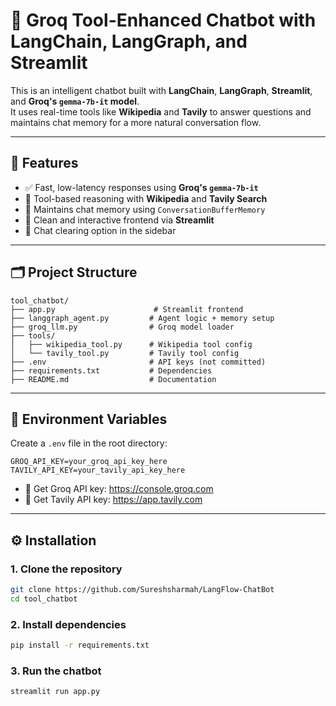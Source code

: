 # 🧠 Groq Tool-Enhanced Chatbot with LangChain, LangGraph, and Streamlit

This is an intelligent chatbot built with **LangChain**, **LangGraph**, **Streamlit**, and **Groq's `gemma-7b-it` model**.  
It uses real-time tools like **Wikipedia** and **Tavily** to answer questions and maintains chat memory for a more natural conversation flow.

---

## 🚀 Features

- ✅ Fast, low-latency responses using **Groq's `gemma-7b-it`**
- 🔧 Tool-based reasoning with **Wikipedia** and **Tavily Search**
- 🧠 Maintains chat memory using `ConversationBufferMemory`
- 💬 Clean and interactive frontend via **Streamlit**
- 🧼 Chat clearing option in the sidebar

---

## 🗂️ Project Structure

```
tool_chatbot/
├── app.py                      # Streamlit frontend
├── langgraph_agent.py         # Agent logic + memory setup
├── groq_llm.py                # Groq model loader
├── tools/
│   ├── wikipedia_tool.py      # Wikipedia tool config
│   └── tavily_tool.py         # Tavily tool config
├── .env                       # API keys (not committed)
├── requirements.txt           # Dependencies
├── README.md                  # Documentation
```

---

## 🔐 Environment Variables

Create a `.env` file in the root directory:

```
GROQ_API_KEY=your_groq_api_key_here
TAVILY_API_KEY=your_tavily_api_key_here
```

- 🔑 Get Groq API key: https://console.groq.com
- 🔑 Get Tavily API key: https://app.tavily.com

---

## ⚙️ Installation

### 1. Clone the repository

```bash
git clone https://github.com/Sureshsharmah/LangFlow-ChatBot
cd tool_chatbot
```

### 2. Install dependencies

```bash
pip install -r requirements.txt
```

### 3. Run the chatbot

```bash
streamlit run app.py
```
